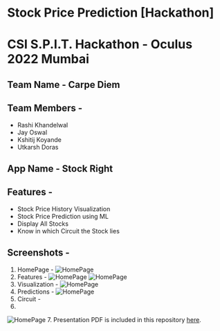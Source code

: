 # Stock Price Prediction [Hackathon]
# CSI S.P.I.T. Hackathon - Oculus 2022 Mumbai
## Team Name - **Carpe Diem**

## Team Members -
- Rashi Khandelwal
- Jay Oswal
- Kshitij Koyande
- Utkarsh Doras

## App Name - **Stock Right**

## Features -
- Stock Price History Visualization
- Stock Price Prediction using ML
- Display All Stocks
- Know in which Circuit the Stock lies

## Screenshots - 
1. HomePage -
![HomePage](https://github.com/jayoswal/Carpe-Diem-Stock-Price-Prediction-Hackathon/blob/main/Screenhots/homepage_1.jpg)
2.  Features -
![HomePage](https://github.com/jayoswal/Carpe-Diem-Stock-Price-Prediction-Hackathon/blob/main/Screenhots/Features_1.jpg)
![HomePage](https://github.com/jayoswal/Carpe-Diem-Stock-Price-Prediction-Hackathon/blob/main/Screenhots/Features_2.jpg)
3. Visualization -
![HomePage](https://github.com/jayoswal/Carpe-Diem-Stock-Price-Prediction-Hackathon/blob/main/Screenhots/visualization_1.jpg)
4. Predictions -
![HomePage](https://github.com/jayoswal/Carpe-Diem-Stock-Price-Prediction-Hackathon/blob/main/Screenhots/Predictions_1.jpg)
5. Circuit -
6. 
![HomePage](https://github.com/jayoswal/Carpe-Diem-Stock-Price-Prediction-Hackathon/blob/main/Screenhots/circuit_1.jpg)
7. Presentation PDF is included in this repository [here](https://github.com/jayoswal/Carpe-Diem-Stock-Price-Prediction-Hackathon/blob/main/Stock%20Price%20Prediction%20PPT.pdf).

